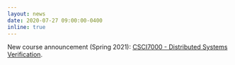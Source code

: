 ```yaml
---
layout: news
date: 2020-07-27 09:00:00-0400
inline: true
---
```


New course announcement (Spring 2021): [CSCI7000 - Distributed Systems
Verification](https://gowthamk.github.io/csci7000_s21/).
